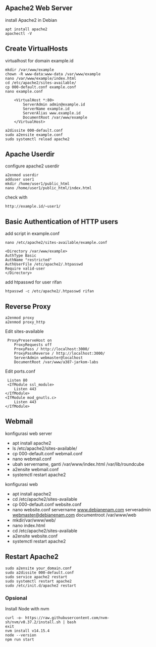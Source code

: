 ## Apache2 Web Server

install Apache2 in Debian

    apt install apache2
    apachectl -V

## Create VirtualHosts

virtualhost for domain example.id

    mkdir /var/www/example
    chown -R www-data:www-data /var/www/example
    nano /var/www/example/index.html
    cd /etc/apache2/sites-available/
    cp 000-default.conf example.conf
    nano example.conf

        <VirtualHost *:80>
            ServerAdmin admin@example.id
            ServerName example.id
            ServerAlias www.example.id
            DocumentRoot /var/www/example
        </VirtualHost>

    a2dissite 000-default.conf
    sudo a2ensite example.conf
    sudo systemctl reload apache2

## Apache Userdir

configure apache2 userdir

    a2enmod userdir
    adduser user1
    mkdir /home/user1/public_html
    nano /home/user1/public_html/index.html

check with

    http://example.id/~user1/

## Basic Authentication of HTTP users

add script in example.conf

    nano /etc/apache2/sites-available/example.conf

    <Directory /var/www/example>
    AuthType Basic
    AuthName "restricted"
    AuthUserFile /etc/apache2/.htpasswd
    Require valid-user
    </Directory>

add htpasswd for user rifan

    htpasswd -c /etc/apache2/.htpasswd rifan

## Reverse Proxy

    a2enmod proxy
    a2enmod proxy_http

Edit sites-available

     ProxyPreserveHost on
        ProxyRequests off
        ProxyPass / http://localhost:3000/
        ProxyPassReverse / http://localhost:3000/
        ServerAdmin webmaster@localhost
        DocumentRoot /var/www/a387-jarkom-labs

Edit ports.conf

     Listen 80
     <IfModule ssl_module>
        Listen 443
    </IfModule>
    <IfModule mod_gnutls.c>
        Listen 443
    </IfModule>

## Webmail

konfigurasi web server

- apt install apache2
- ls /etc/apache2/sites-available/
- cp 000-default.conf webmail.conf
- nano webmail.conf
- ubah servername, ganti /var/www/index.html /var/lib/roundcube
- a2ensite webmail.conf
- systemctl restart apache2

konfigurasi web

- apt install apache2
- cd /etc/apache2/sites-available
- cp 000-default.conf website.conf
- nano website.conf
  servername www.debianenam.com
  serveradmin webmaster@debianenam.com
  documentroot /var/www/web
- mkdir/var/www/web/
- nano index.html
- cd /etc/apache2/sites-available
- a2ensite website.conf
- systemctl restart apache2

## Restart Apache2

    sudo a2ensite your_domain.conf
    sudo a2dissite 000-default.conf
    sudo service apache2 restart
    sudo systemctl restart apache2
    sudo /etc/init.d/apache2 restart

### Opsional

Install Node with nvm

    curl -o- https://raw.githubusercontent.com/nvm-sh/nvm/v0.37.2/install.sh | bash
    exit
    nvm install v14.15.4
    node --version
    npm run start
